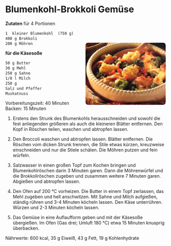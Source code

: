 Blumenkohl-Brokkoli Gemüse
==========================

**Zutaten** für 4 Portionen

<img align='right' style="margin:5ex 0 1ex 1em;border-radius:8px" width="50%" src="images/Blumenkohl-Brokkoli-Gemuese.jpg">

```
1  kleiner Blumenkohl  (750 g) 
400 g Brokkoli
200 g Möhren
```

**für die Käsesoße**
```
50 g Butter
30 g Mehl
250 g Sahne
1/8 l Milch
250 g
Salz und Pfeffer
Muskatnuss
```

Vorbereitungszeit: 40 Minuten  
Backen: 15 Minuten  

1. Erstens den Strunk des Blumenkohls herausschneiden und sowohl die fest anliegenden größeren als auch die kleineren Blätter entfernen. Den Kopf in Röschen teilen, waschen und abtropfen lassen. 

2. Den Broccoli waschen und abtropfen lassen. Blätter entfernen. Die Röschen vom dicken Strunk trennen, die Stile etwas kürzen, kreuzweise einschneiden und nur die Stiele schälen. Die Möhren putzen und fein würfeln.

3. Salzwasser in einen großen Topf zum Kochen bringen und Blumenkohlröschen darin 3 Minuten garen. Dann die Möhrenwürfel und die Brokkoliröschen zugeben und zusammen weitere 7 Minuten garen. Abgießen und abtropfen lassen. 

4. Den Ofen auf 200 °C vorheizen. Die Butter in einem Topf zerlassen, das Mehl zugeben und hell anschwitzen. Mit Sahne und Milch aufgießen, ständig rühren und 3-4 Minuten köcheln lassen. Den Käse unterrühren. Würzen und 2-3 Minuten köcheln lassen. 

5. Das Gemüse in eine Auflaufform geben und mit der Käsesoße übergießen. Im Ofen (Gas drei; Umluft 180 °C) etwa 15 Minuten knusprig überbacken. 

Nährwerte: 600 kcal, 35 g Eiweiß, 43 g Fett, 19 g Kohlenhydrate
